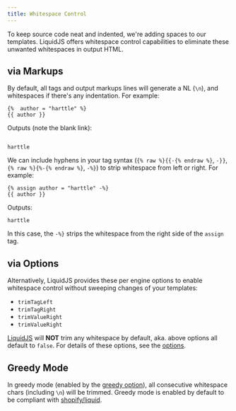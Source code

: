 ```yaml
---
title: Whitespace Control
---
```


To keep source code neat and indented, we're adding spaces to our templates. LiquidJS offers whitespace control capabilities to eliminate these unwanted whitespaces in output HTML.

## via Markups

By default, all tags and output markups lines will generate a NL (`\n`), and whitespaces if there's any indentation. For example:

```liquid
{%  author = "harttle" %}
{{ author }}
```

Outputs (note the blank link):

```

harttle
```

We can include hyphens in your tag syntax (`{% raw %}{{-{% endraw %}`, `-}}`, `{% raw %}{%-{% endraw %}`, `-%}`) to strip whitespace from left or right. For example:

```liquid
{% assign author = "harttle" -%}
{{ author }}
```

Outputs:

```
harttle
```

In this case, the `-%}` strips the whitespace from the right side of the `assign` tag.

## via Options

Alternatively, LiquidJS provides these per engine options to enable whitespace control without sweeping changes of your templates:

* `trimTagLeft`
* `trimTagRight`
* `trimValueRight`
* `trimValueRight`

[LiquidJS][liquidjs] will **NOT** trim any whitespace by default, aka. above options all default to `false`. For details of these options, see the [options][options].

## Greedy Mode

In greedy mode (enabled by the [greedy option][greedy]), all consecutive whitespace chars (including `\n`) will be trimmed. Greedy mode is enabled by default to be compliant with [shopify/liquid][shopify/liquid].

[shopify/liquid]: https://github.com/Shopify/liquid
[liquidjs]: https://github.com/harttle/liquidjs
[options]: ../api/interfaces/liquid_options_.liquidoptions.html
[greedy]: ../api/interfaces/liquid_options_.liquidoptions.html#Optional-greedy